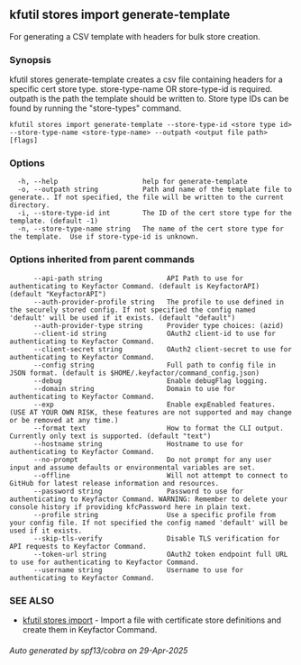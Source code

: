 ## kfutil stores import generate-template

For generating a CSV template with headers for bulk store creation.

### Synopsis

kfutil stores generate-template creates a csv file containing headers for a specific cert store type.
store-type-name OR store-type-id is required.
outpath is the path the template should be written to.
Store type IDs can be found by running the "store-types" command.

```
kfutil stores import generate-template --store-type-id <store type id> --store-type-name <store-type-name> --outpath <output file path> [flags]
```

### Options

```
  -h, --help                     help for generate-template
  -o, --outpath string           Path and name of the template file to generate.. If not specified, the file will be written to the current directory.
  -i, --store-type-id int        The ID of the cert store type for the template. (default -1)
  -n, --store-type-name string   The name of the cert store type for the template.  Use if store-type-id is unknown.
```

### Options inherited from parent commands

```
      --api-path string                API Path to use for authenticating to Keyfactor Command. (default is KeyfactorAPI) (default "KeyfactorAPI")
      --auth-provider-profile string   The profile to use defined in the securely stored config. If not specified the config named 'default' will be used if it exists. (default "default")
      --auth-provider-type string      Provider type choices: (azid)
      --client-id string               OAuth2 client-id to use for authenticating to Keyfactor Command.
      --client-secret string           OAuth2 client-secret to use for authenticating to Keyfactor Command.
      --config string                  Full path to config file in JSON format. (default is $HOME/.keyfactor/command_config.json)
      --debug                          Enable debugFlag logging.
      --domain string                  Domain to use for authenticating to Keyfactor Command.
      --exp                            Enable expEnabled features. (USE AT YOUR OWN RISK, these features are not supported and may change or be removed at any time.)
      --format text                    How to format the CLI output. Currently only text is supported. (default "text")
      --hostname string                Hostname to use for authenticating to Keyfactor Command.
      --no-prompt                      Do not prompt for any user input and assume defaults or environmental variables are set.
      --offline                        Will not attempt to connect to GitHub for latest release information and resources.
      --password string                Password to use for authenticating to Keyfactor Command. WARNING: Remember to delete your console history if providing kfcPassword here in plain text.
      --profile string                 Use a specific profile from your config file. If not specified the config named 'default' will be used if it exists.
      --skip-tls-verify                Disable TLS verification for API requests to Keyfactor Command.
      --token-url string               OAuth2 token endpoint full URL to use for authenticating to Keyfactor Command.
      --username string                Username to use for authenticating to Keyfactor Command.
```

### SEE ALSO

* [kfutil stores import](kfutil_stores_import.md)     - Import a file with certificate store definitions and create them
  in Keyfactor Command.

###### Auto generated by spf13/cobra on 29-Apr-2025

